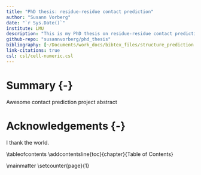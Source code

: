 ```yaml
---
title: "PhD thesis: residue-residue contact prediction"
author: "Susann Vorberg"
date: "`r Sys.Date()`"
institute: LMU
description: "This is my PhD thesis on residue-residue contact prediction."
github-repo: "susannvorberg/phd_thesis"
bibliography: [~/Documents/work_docs/bibtex_files/structure_prediction.bib, ~/Documents/work_docs/bibtex_files/general_binfo.bib]
link-citations: true
csl: csl/cell-numeric.csl
---
```


# Summary {-}
Awesome contact prediction project abstract
 
# Acknowledgements {-}

I thank the world.

\tableofcontents
\addcontentsline{toc}{chapter}{Table of Contents}



\mainmatter \setcounter{page}{1}